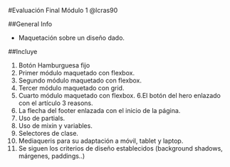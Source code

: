#Evaluación Final Módulo 1 @lcras90

##General Info

- Maquetación sobre un diseño dado.

##Incluye

1. Botón Hamburguesa fijo
2. Primer módulo maquetado con flexbox.
3. Segundo módulo maquetado con flexbox.
4. Tercer módulo maquetado con grid.
5. Cuarto módulo maquetado con flexbox.
   6.El botón del hero enlazado con el artículo 3 reasons.
6. La flecha del footer enlazada con el inicio de la página.
7. Uso de partials.
8. Uso de mixin y variables.
9. Selectores de clase.
10. Mediaqueris para su adaptación a móvil, tablet y laptop.
11. Se siguen los criterios de diseño establecidos (background shadows, márgenes, paddings..)
